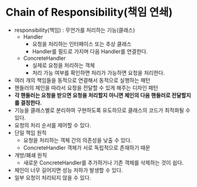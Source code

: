 # Chain of Responsibility(책임 연쇄)

-   responsibility(책임) : 무언가를 처리하는 기능(클래스)
    -   Handler
        -   요청을 처리하는 인터페이스 또는 추상 클래스
        -   Handler를 필드로 가지며 다음 Handler를 연결한다.
    -   ConcreteHandler
        -   실제로 요청을 처리하는 객체
        -   처리 가능 여부를 확인하면 처리가 가능하면 요청을 처리한다.
-   여러 개의 책임들을 동적으로 연결해서 동적으로 실행하는 패턴
-   핸들러의 체인을 따라서 요청을 전달할 수 있게 해주는 디자인 패턴
-   **각 핸들러는 요청을 받으면 요청을 처리할지 아니면 체인의 다음 핸들러로 전달할지를 결정한다.**
-   기능을 클래스별로 분리하여 구현하도록 유도하므로 클래스의 코드가 최적화될 수 있다.
-   요청의 처리 순서를 제어할 수 있다.
-   단일 책임 원칙
    -   요청을 처리하는 객체 간의 의존성을 낮출 수 있다.
    -   ConcreteHandler 객체가 서로 독립적으로 존재하기 때문
-   개방/폐쇄 원칙
    -   새로운 ConcreteHandler를 추가하거나 기존 객체를 삭제하는 것이 쉽다.
-   체인이 너무 길어지면 성능 저하가 발생할 수 있다.
-   일부 요청이 처리되지 않을 수 있다.
